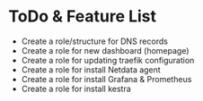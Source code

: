 # ToDo & Feature List

- Create a role/structure for DNS records
- Create a role for new dashboard (homepage)
- Create a role for updating traefik configuration
- Create a role for install Netdata agent 
- Create a role for install Grafana & Prometheus
- Create a role for install kestra